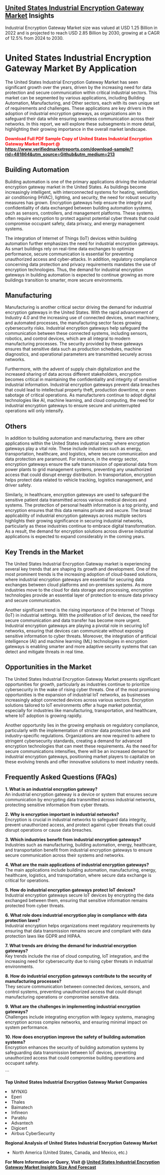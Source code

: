 <h2><a href="https://www.verifiedmarketreports.com/download-sample/?rid=481864&amp;utm_source=Github&amp;utm_medium=213" target="_blank">United States Industrial Encryption Gateway Market</a> Insights</h2><p>Industrial Encryption Gateway Market size was valued at USD 1.25 Billion in 2022 and is projected to reach USD 2.85 Billion by 2030, growing at a CAGR of 12.5% from 2024 to 2030.</p><p><h1>United States Industrial Encryption Gateway Market By Application</h1><p>The United States Industrial Encryption Gateway Market has seen significant growth over the years, driven by the increasing need for data protection and secure communication within critical industrial sectors. This market can be segmented by various applications, including Building Automation, Manufacturing, and Other sectors, each with its own unique set of requirements and challenges. These applications are key drivers in the adoption of industrial encryption gateways, as organizations aim to safeguard their data while ensuring seamless communication across their networks. In this report, we will explore these subsegments in more detail, highlighting their growing importance in the overall market landscape. </p><p><strong><p><span class=""><span style="color: #ff0000;"><strong>Download Full PDF Sample Copy of United States Industrial Encryption Gateway Market Report</strong> @ </span><a href="https://www.verifiedmarketreports.com/download-sample/?rid=481864&amp;utm_source=Github&amp;utm_medium=213" target="_blank">https://www.verifiedmarketreports.com/download-sample/?rid=481864&amp;utm_source=Github&amp;utm_medium=213</a></span></p></strong></p><h2>Building Automation</h2><p>Building automation is one of the primary applications driving the industrial encryption gateway market in the United States. As buildings become increasingly intelligent, with interconnected systems for heating, ventilation, air conditioning (HVAC), lighting, and security, the need for robust security measures has grown. Encryption gateways help ensure the integrity and confidentiality of data exchanged between building automation systems, such as sensors, controllers, and management platforms. These systems often require encryption to protect against potential cyber threats that could compromise occupant safety, data privacy, and energy management systems.</p><p>The integration of Internet of Things (IoT) devices within building automation further emphasizes the need for industrial encryption gateways. As smart buildings rely on real-time data exchanges to optimize performance, secure communication is essential for preventing unauthorized access and cyber-attacks. In addition, regulatory compliance concerning data protection and privacy requirements mandates the use of encryption technologies. Thus, the demand for industrial encryption gateways in building automation is expected to continue growing as more buildings transition to smarter, more secure environments.</p><h2>Manufacturing</h2><p>Manufacturing is another critical sector driving the demand for industrial encryption gateways in the United States. With the rapid advancement of Industry 4.0 and the increasing use of connected devices, smart machinery, and automated processes, the manufacturing sector faces growing cybersecurity risks. Industrial encryption gateways help safeguard the communication between these connected systems, including sensors, robotics, and control devices, which are all integral to modern manufacturing processes. The security provided by these gateways ensures that sensitive data such as production schedules, machine diagnostics, and operational parameters are transmitted securely across networks.</p><p>Furthermore, with the advent of supply chain digitalization and the increased sharing of data across different stakeholders, encryption becomes critical in maintaining the confidentiality and integrity of sensitive industrial information. Industrial encryption gateways prevent data breaches that could lead to intellectual property theft, production downtime, or even sabotage of critical operations. As manufacturers continue to adopt digital technologies like AI, machine learning, and cloud computing, the need for industrial encryption gateways to ensure secure and uninterrupted operations will only intensify.</p><h2>Others</h2><p>In addition to building automation and manufacturing, there are other applications within the United States industrial sector where encryption gateways play a vital role. These include industries such as energy, transportation, healthcare, and logistics, where secure communication and data protection are paramount. For instance, in the energy sector, encryption gateways ensure the safe transmission of operational data from power plants to grid management systems, preventing any unauthorized access that could disrupt energy distribution. In transportation, encryption helps protect data related to vehicle tracking, logistics management, and driver safety.</p><p>Similarly, in healthcare, encryption gateways are used to safeguard the sensitive patient data transmitted across various medical devices and systems. The protection of personal health information is a top priority, and encryption ensures that this data remains private and secure. The broad applicability of industrial encryption gateways across multiple sectors highlights their growing significance in securing industrial networks, particularly as these industries continue to embrace digital transformation. As a result, the demand for encryption solutions across diverse industrial applications is expected to expand considerably in the coming years.</p><h2>Key Trends in the Market</h2><p>The United States Industrial Encryption Gateway market is experiencing several key trends that are shaping its growth and development. One of the most prominent trends is the increasing adoption of cloud-based solutions, where industrial encryption gateways are essential for securing data exchanges between cloud platforms and on-premises systems. As more industries move to the cloud for data storage and processing, encryption technologies provide an essential layer of protection to ensure data privacy and secure communication.</p><p>Another significant trend is the rising importance of the Internet of Things (IoT) in industrial settings. With the proliferation of IoT devices, the need for secure communication and data transfer has become more urgent. Industrial encryption gateways are playing a pivotal role in securing IoT networks, ensuring that devices can communicate without exposing sensitive information to cyber threats. Moreover, the integration of artificial intelligence (AI) and machine learning (ML) technologies in encryption gateways is enabling smarter and more adaptive security systems that can detect and mitigate threats in real time.</p><h2>Opportunities in the Market</h2><p>The United States Industrial Encryption Gateway Market presents significant opportunities for growth, particularly as industries continue to prioritize cybersecurity in the wake of rising cyber threats. One of the most promising opportunities is the expansion of industrial IoT networks, as businesses increasingly adopt connected devices across various sectors. Encryption solutions tailored to IoT environments offer a huge market potential, especially for industries like manufacturing, transportation, and healthcare, where IoT adoption is growing rapidly.</p><p>Another opportunity lies in the growing emphasis on regulatory compliance, particularly with the implementation of stricter data protection laws and industry-specific regulations. Organizations are now required to adhere to stringent cybersecurity standards, creating a demand for advanced encryption technologies that can meet these requirements. As the need for secure communications intensifies, there will be an increased demand for industrial encryption gateways, positioning market players to capitalize on these evolving trends and offer innovative solutions to meet industry needs.</p><h2>Frequently Asked Questions (FAQs)</h2><p><strong>1. What is an industrial encryption gateway?</strong><br>An industrial encryption gateway is a device or system that ensures secure communication by encrypting data transmitted across industrial networks, protecting sensitive information from cyber threats.</p><p><strong>2. Why is encryption important in industrial networks?</strong><br>Encryption is crucial in industrial networks to safeguard data integrity, prevent unauthorized access, and protect against cyber threats that could disrupt operations or cause data breaches.</p><p><strong>3. Which industries benefit from industrial encryption gateways?</strong><br>Industries such as manufacturing, building automation, energy, healthcare, and transportation benefit from industrial encryption gateways to ensure secure communication across their systems and networks.</p><p><strong>4. What are the main applications of industrial encryption gateways?</strong><br>The main applications include building automation, manufacturing, energy, healthcare, logistics, and transportation, where secure data exchange is critical for operations.</p><p><strong>5. How do industrial encryption gateways protect IoT devices?</strong><br>Industrial encryption gateways secure IoT devices by encrypting the data exchanged between them, ensuring that sensitive information remains protected from cyber threats.</p><p><strong>6. What role does industrial encryption play in compliance with data protection laws?</strong><br>Industrial encryption helps organizations meet regulatory requirements by ensuring that data transmission remains secure and compliant with data protection laws like GDPR and HIPAA.</p><p><strong>7. What trends are driving the demand for industrial encryption gateways?</strong><br>Key trends include the rise of cloud computing, IoT integration, and the increasing need for cybersecurity due to rising cyber threats in industrial environments.</p><p><strong>8. How do industrial encryption gateways contribute to the security of manufacturing processes?</strong><br>They secure communication between connected devices, sensors, and control systems, preventing unauthorized access that could disrupt manufacturing operations or compromise sensitive data.</p><p><strong>9. What are the challenges in implementing industrial encryption gateways?</strong><br>Challenges include integrating encryption with legacy systems, managing encryption across complex networks, and ensuring minimal impact on system performance.</p><p><strong>10. How does encryption improve the safety of building automation systems?</strong><br>Encryption enhances the security of building automation systems by safeguarding data transmission between IoT devices, preventing unauthorized access that could compromise building operations and occupant safety.</p>```</p><p><strong>Top United States Industrial Encryption Gateway Market Companies</strong></p><div data-test-id=""><p><li>MYNXG</li><li> Eperi</li><li> Thales</li><li> Baimatech</li><li> Infineon</li><li> Parablu</li><li> Advantech</li><li> Digicert</li><li> Airbus CyberSecurity</li></p><div><strong>Regional Analysis of&nbsp;United States Industrial Encryption Gateway Market</strong></div><ul><li dir="ltr"><p dir="ltr">North America&nbsp;(United States, Canada, and Mexico, etc.)</p></li></ul><p><strong>For More Information or Query, Visit @&nbsp;</strong><strong><a href="https://www.verifiedmarketreports.com/product/industrial-encryption-gateway-market/?utm_source=Github&amp;utm_medium=213" target="_blank">United States Industrial Encryption Gateway Market Insights Size And Forecast</a></strong></p></div>

